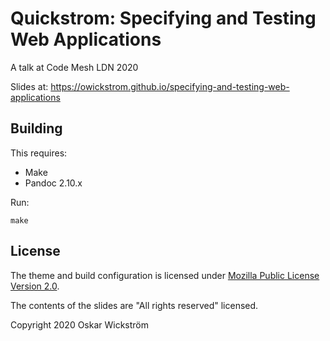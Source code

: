 # Quickstrom: Specifying and Testing Web Applications

A talk at Code Mesh LDN 2020

Slides at: https://owickstrom.github.io/specifying-and-testing-web-applications

## Building

This requires:

* Make
* Pandoc 2.10.x

Run:

```
make
```

## License

The theme and build configuration is licensed under [Mozilla Public License Version
2.0](https://www.mozilla.org/en-US/MPL/2.0/).

The contents of the slides are "All rights reserved" licensed.

Copyright 2020 Oskar Wickström

